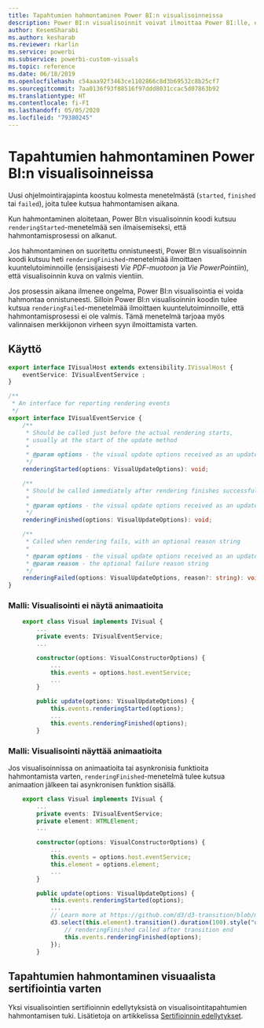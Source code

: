 ```yaml
---
title: Tapahtumien hahmontaminen Power BI:n visualisoinneissa
description: Power BI:n visualisoinnit voivat ilmoittaa Power BI:lle, että ne ovat valmiita vientiin Power Point- tai PDF-tiedostoon.
author: KesemSharabi
ms.author: kesharab
ms.reviewer: rkarlin
ms.service: powerbi
ms.subservice: powerbi-custom-visuals
ms.topic: reference
ms.date: 06/18/2019
ms.openlocfilehash: c54aaa92f3463ce1102866c8d3b69532c8b25cf7
ms.sourcegitcommit: 7aa0136f93f88516f97ddd8031ccac5d07863b92
ms.translationtype: HT
ms.contentlocale: fi-FI
ms.lasthandoff: 05/05/2020
ms.locfileid: "79380245"
---
```

# <a name="render-events-in-power-bi-visuals"></a>Tapahtumien hahmontaminen Power BI:n visualisoinneissa

Uusi ohjelmointirajapinta koostuu kolmesta menetelmästä (`started`, `finished` tai `failed`), joita tulee kutsua hahmontamisen aikana.

Kun hahmontaminen aloitetaan, Power BI:n visualisoinnin koodi kutsuu `renderingStarted`-menetelmää sen ilmaisemiseksi, että hahmontamisprosessi on alkanut.

Jos hahmontaminen on suoritettu onnistuneesti, Power BI:n visualisoinnin koodi kutsuu heti `renderingFinished`-menetelmää ilmoittaen kuuntelutoiminnoille (ensisijaisesti *Vie PDF-muotoon* ja *Vie PowerPointiin*), että visualisoinnin kuva on valmis vientiin.

Jos prosessin aikana ilmenee ongelma, Power BI:n visualisointia ei voida hahmontaa onnistuneesti. Silloin Power BI:n visualisoinnin koodin tulee kutsua `renderingFailed`-menetelmää ilmoittaen kuuntelutoiminnoille, että hahmontamisprosessi ei ole valmis. Tämä menetelmä tarjoaa myös valinnaisen merkkijonon virheen syyn ilmoittamista varten.

## <a name="usage"></a>Käyttö

```typescript
export interface IVisualHost extends extensibility.IVisualHost {
    eventService: IVisualEventService ;
}

/**
 * An interface for reporting rendering events
 */
export interface IVisualEventService {
    /**
     * Should be called just before the actual rendering starts, 
     * usually at the start of the update method
     *
     * @param options - the visual update options received as an update parameter
     */
    renderingStarted(options: VisualUpdateOptions): void;

    /**
     * Should be called immediately after rendering finishes successfully
     * 
     * @param options - the visual update options received as an update parameter
     */
    renderingFinished(options: VisualUpdateOptions): void;

    /**
     * Called when rendering fails, with an optional reason string
     * 
     * @param options - the visual update options received as an update parameter
     * @param reason - the optional failure reason string
     */
    renderingFailed(options: VisualUpdateOptions, reason?: string): void;
}
```

### <a name="sample-the-visual-displays-no-animations"></a>Malli: Visualisointi ei näytä animaatioita

```typescript
    export class Visual implements IVisual {
        ...
        private events: IVisualEventService;
        ...

        constructor(options: VisualConstructorOptions) {
            ...
            this.events = options.host.eventService;
            ...
        }

        public update(options: VisualUpdateOptions) {
            this.events.renderingStarted(options);
            ...
            this.events.renderingFinished(options);
        }
```

### <a name="sample-the-visual-displays-animations"></a>Malli: Visualisointi näyttää animaatioita

Jos visualisoinnissa on animaatioita tai asynkronisia funktioita hahmontamista varten, `renderingFinished`-menetelmä tulee kutsua animaation jälkeen tai asynkronisen funktion sisällä.

```typescript
    export class Visual implements IVisual {
        ...
        private events: IVisualEventService;
        private element: HTMLElement;
        ...

        constructor(options: VisualConstructorOptions) {
            ...
            this.events = options.host.eventService;
            this.element = options.element;
            ...
        }

        public update(options: VisualUpdateOptions) {
            this.events.renderingStarted(options);
            ...
            // Learn more at https://github.com/d3/d3-transition/blob/master/README.md#transition_end
            d3.select(this.element).transition().duration(100).style("opacity","0").end().then(() => {
                // renderingFinished called after transition end
                this.events.renderingFinished(options);
            });
        }
```

## <a name="rendering-events-for-visual-certification"></a>Tapahtumien hahmontaminen visuaalista sertifiointia varten

Yksi visualisointien sertifioinnin edellytyksistä on visualisointitapahtumien hahmontamisen tuki. Lisätietoja on artikkelissa [Sertifioinnin edellytykset](power-bi-custom-visuals-certified.md#certification-requirements).